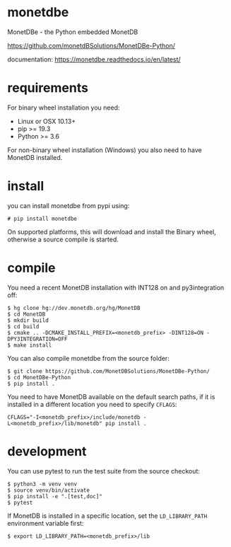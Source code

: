 # monetdbe
MonetDBe - the Python embedded MonetDB

https://github.com/monetdBSolutions/MonetDBe-Python/

documentation: https://monetdbe.readthedocs.io/en/latest/

# requirements

For binary wheel installation you need:

 * Linux or OSX 10.13+
 * pip >= 19.3
 * Python >= 3.6

For non-binary wheel installation (Windows) you also need to have MonetDB installed.


# install

you can install monetdbe from pypi using:
```
# pip install monetdbe
```

On supported platforms, this will download and install the Binary wheel, otherwise a source compile is started.

# compile

You need a recent MonetDB installation with INT128 on and py3integration off: 
```
$ hg clone hg://dev.monetdb.org/hg/MonetDB
$ cd MonetDB
$ mkdir build
$ cd build
$ cmake .. -DCMAKE_INSTALL_PREFIX=<monetdb_prefix> -DINT128=ON -DPY3INTEGRATION=OFF
$ make install
```

You can also compile monetdbe from the source folder:
```
$ git clone https://github.com/MonetDBSolutions/MonetDBe-Python/
$ cd MonetDBe-Python
$ pip install .
```

You need to have MonetDB available on the default search paths, if it is
installed in a different location you need to specify `CFLAGS`:
```
CFLAGS="-I<monetdb_prefix>/include/monetdb -L<monetdb_prefix>/lib/monetdb" pip install .
```
 
# development

You can use pytest to run the test suite from the source checkout:
```
$ python3 -m venv venv
$ source venv/bin/activate
$ pip install -e ".[test,doc]"
$ pytest
```

If MonetDB is installed in a specific location, set the `LD_LIBRARY_PATH` environment variable first:
```
$ export LD_LIBRARY_PATH=<monetdb_prefix>/lib
```
